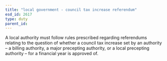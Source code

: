 ```yaml
---
title: "local government - council tax increase referendum"
esd_id: 2617
type: duty
parent_id:  
---
```


A local authority must follow rules prescribed regarding referendums relating to the question of whether a council tax increase set by an authority – a billing authority, a major precepting authority, or a local precepting authority – for a financial year is approved of.

